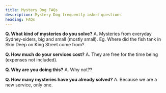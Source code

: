 ```yaml
---
title: Mystery Dog FAQs
description: Mystery Dog frequently asked questions
heading: FAQs
---
```


<p><strong>Q. What kind of mysteries do you solve?</strong>
A. Mysteries from everyday Sydney-siders, big and small (mostly small). Eg. Where did the fish tank in Skin Deep on King Street come from?</p>
<p><strong>Q. How much do your services cost?</strong>
A. They are free for the time being (expenses not included).</p>
<p><strong>Q. Why are you doing this?</strong>
A. Why not??</p>
<p><strong>Q. How many mysteries have you already solved?</strong>
A. Because we are a new service, only one.</p>
